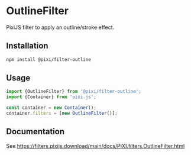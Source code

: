 # OutlineFilter

PixiJS filter to apply an outline/stroke effect.

## Installation

```bash
npm install @pixi/filter-outline
```

## Usage

```js
import {OutlineFilter} from '@pixi/filter-outline';
import {Container} from 'pixi.js';

const container = new Container();
container.filters = [new OutlineFilter()];
```

## Documentation

See https://filters.pixijs.download/main/docs/PIXI.filters.OutlineFilter.html
